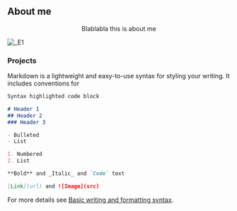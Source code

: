 
## About me

<p style="text-align: center;"> Blablabla this is about me </p>


![_E1](https://user-images.githubusercontent.com/29697770/168103328-1d5cf3b6-5db2-4240-838d-a2d2395d6917.jpg)

### Projects

Markdown is a lightweight and easy-to-use syntax for styling your writing. It includes conventions for

```markdown
Syntax highlighted code block

# Header 1
## Header 2
### Header 3

- Bulleted
- List

1. Numbered
2. List

**Bold** and _Italic_ and `Code` text

[Link](url) and ![Image](src)
```

For more details see [Basic writing and formatting syntax](https://docs.github.com/en/github/writing-on-github/getting-started-with-writing-and-formatting-on-github/basic-writing-and-formatting-syntax).
